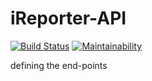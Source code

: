 # iReporter-API

[![Build Status](https://travis-ci.com/MukuruH/iReporter-API.svg?branch=ft-get_all_redflags)](https://travis-ci.com/MukuruH/iReporter-API) [![Maintainability](https://api.codeclimate.com/v1/badges/a4126b08926933948681/maintainability)](https://codeclimate.com/github/MukuruH/iReporter-API/maintainability)


defining the end-points
